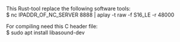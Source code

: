 This Rust-tool replace the following software tools:<br>
$ nc IPADDR_OF_NC_SERVER 8888 | aplay -t raw -f S16_LE -r 48000

For compiling need this C header file:<br>
$ sudo apt install libasound-dev
